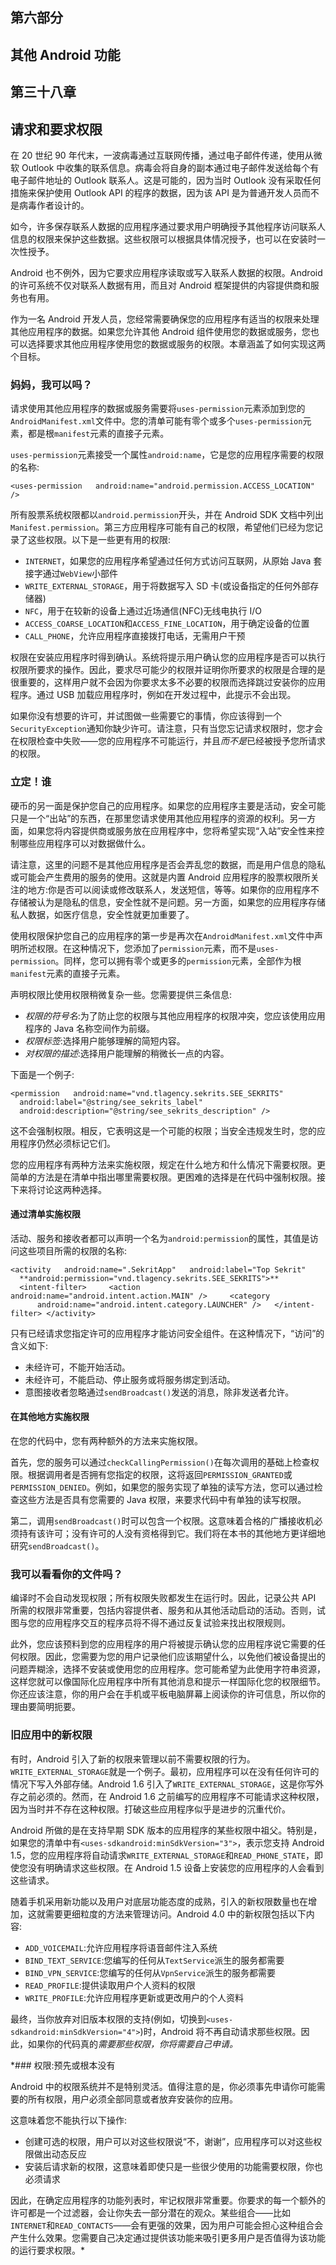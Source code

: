 ## 第六部分

## 其他 Android 功能

## 第三十八章

## 请求和要求权限

在 20 世纪 90 年代末，一波病毒通过互联网传播，通过电子邮件传递，使用从微软 Outlook 中收集的联系信息。病毒会将自身的副本通过电子邮件发送给每个有电子邮件地址的 Outlook 联系人。这是可能的，因为当时 Outlook 没有采取任何措施来保护使用 Outlook API 的程序的数据，因为该 API 是为普通开发人员而不是病毒作者设计的。

如今，许多保存联系人数据的应用程序通过要求用户明确授予其他程序访问联系人信息的权限来保护这些数据。这些权限可以根据具体情况授予，也可以在安装时一次性授予。

Android 也不例外，因为它要求应用程序读取或写入联系人数据的权限。Android 的许可系统不仅对联系人数据有用，而且对 Android 框架提供的内容提供商和服务也有用。

作为一名 Android 开发人员，您经常需要确保您的应用程序有适当的权限来处理其他应用程序的数据。如果您允许其他 Android 组件使用您的数据或服务，您也可以选择要求其他应用程序使用您的数据或服务的权限。本章涵盖了如何实现这两个目标。

### 妈妈，我可以吗？

请求使用其他应用程序的数据或服务需要将`uses-permission`元素添加到您的`AndroidManifest.xml`文件中。您的清单可能有零个或多个`uses-permission`元素，都是根`manifest`元素的直接子元素。

`uses-permission`元素接受一个属性`android:name`，它是您的应用程序需要的权限的名称:

`<uses-permission
  android:name="android.permission.ACCESS_LOCATION" />`

所有股票系统权限都以`android.permission`开头，并在 Android SDK 文档中列出`Manifest.permission`。第三方应用程序可能有自己的权限，希望他们已经为您记录了这些权限。以下是一些更有用的权限:

*   `INTERNET`，如果您的应用程序希望通过任何方式访问互联网，从原始 Java 套接字通过`WebView`小部件
*   `WRITE_EXTERNAL_STORAGE`，用于将数据写入 SD 卡(或设备指定的任何外部存储器)
*   `NFC`，用于在较新的设备上通过近场通信(NFC)无线电执行 I/O
*   `ACCESS_COARSE_LOCATION`和`ACCESS_FINE_LOCATION`，用于确定设备的位置
*   `CALL_PHONE`，允许应用程序直接拨打电话，无需用户干预

权限在安装应用程序时得到确认。系统将提示用户确认您的应用程序是否可以执行权限所要求的操作。因此，要求尽可能少的权限并证明你所要求的权限是合理的是很重要的，这样用户就不会因为你要求太多不必要的权限而选择跳过安装你的应用程序。通过 USB 加载应用程序时，例如在开发过程中，此提示不会出现。

如果你没有想要的许可，并试图做一些需要它的事情，你应该得到一个`SecurityException`通知你缺少许可。请注意，只有当您忘记请求权限时，您才会在权限检查中失败——您的应用程序不可能运行，并且*而不是*已经被授予您所请求的权限。

### 立定！谁

硬币的另一面是保护您自己的应用程序。如果您的应用程序主要是活动，安全可能只是一个“出站”的东西，在那里您请求使用其他应用程序的资源的权利。另一方面，如果您将内容提供商或服务放在应用程序中，您将希望实现“入站”安全性来控制哪些应用程序可以对数据做什么。

请注意，这里的问题不是其他应用程序是否会弄乱您的数据，而是用户信息的隐私或可能会产生费用的服务的使用。这就是内置 Android 应用程序的股票权限所关注的地方:你是否可以阅读或修改联系人，发送短信，等等。如果你的应用程序不存储被认为是隐私的信息，安全性就不是问题。另一方面，如果您的应用程序存储私人数据，如医疗信息，安全性就更加重要了。

使用权限保护您自己的应用程序的第一步是再次在`AndroidManifest.xml`文件中声明所述权限。在这种情况下，您添加了`permission`元素，而不是`uses-permission`。同样，您可以拥有零个或更多的`permission`元素，全部作为根`manifest`元素的直接子元素。

声明权限比使用权限稍微复杂一些。您需要提供三条信息:

*   *权限的符号名*:为了防止您的权限与其他应用程序的权限冲突，您应该使用应用程序的 Java 名称空间作为前缀。
*   *权限标签*:选择用户能够理解的简短内容。
*   *对权限的描述*:选择用户能理解的稍微长一点的内容。

下面是一个例子:

`<permission
  android:name="vnd.tlagency.sekrits.SEE_SEKRITS"
  android:label="@string/see_sekrits_label"
  android:description="@string/see_sekrits_description" />`

这不会强制权限。相反，它表明这是一个可能的权限；当安全违规发生时，您的应用程序仍然必须标记它们。

您的应用程序有两种方法来实施权限，规定在什么地方和什么情况下需要权限。更简单的方法是在清单中指出哪里需要权限。更困难的选择是在代码中强制权限。接下来将讨论这两种选择。

#### 通过清单实施权限

活动、服务和接收者都可以声明一个名为`android:permission`的属性，其值是访问这些项目所需的权限的名称:

`<activity
  android:name=".SekritApp"
  android:label="Top Sekrit"
  **android:permission="vnd.tlagency.sekrits.SEE_SEKRITS">**
  <intent-filter>
    <action android:name="android.intent.action.MAIN" />
    <category
      android:name="android.intent.category.LAUNCHER" />
  </intent-filter>
</activity>`

只有已经请求您指定许可的应用程序才能访问安全组件。在这种情况下，“访问”的含义如下:

*   未经许可，不能开始活动。
*   未经许可，不能启动、停止服务或将服务绑定到活动。
*   意图接收者忽略通过`sendBroadcast()`发送的消息，除非发送者允许。

#### 在其他地方实施权限

在您的代码中，您有两种额外的方法来实施权限。

首先，您的服务可以通过`checkCallingPermission()`在每次调用的基础上检查权限。根据调用者是否拥有您指定的权限，这将返回`PERMISSION_GRANTED`或`PERMISSION_DENIED`。例如，如果您的服务实现了单独的读写方法，您可以通过检查这些方法是否具有您需要的 Java 权限，来要求代码中有单独的读写权限。

第二，调用`sendBroadcast()`时可以包含一个权限。这意味着合格的广播接收机必须持有该许可；没有许可的人没有资格得到它。我们将在本书的其他地方更详细地研究`sendBroadcast()`。

### 我可以看看你的文件吗？

编译时不会自动发现权限；所有权限失败都发生在运行时。因此，记录公共 API 所需的权限非常重要，包括内容提供者、服务和从其他活动启动的活动。否则，试图与您的应用程序交互的程序员将不得不通过反复试验来找出权限规则。

此外，您应该预料到您的应用程序的用户将被提示确认您的应用程序说它需要的任何权限。因此，您需要为您的用户记录他们应该期望什么，以免他们被设备提出的问题弄糊涂，选择不安装或使用您的应用程序。您可能希望为此使用字符串资源，这样您就可以像国际化应用程序中所有其他消息和提示一样国际化您的权限细节。你还应该注意，你的用户会在手机或平板电脑屏幕上阅读你的许可信息，所以你的理由要简明扼要。

### 旧应用中的新权限

有时，Android 引入了新的权限来管理以前不需要权限的行为。`WRITE_EXTERNAL_STORAGE`就是一个例子。最初，应用程序可以在没有任何许可的情况下写入外部存储。Android 1.6 引入了`WRITE_EXTERNAL_STORAGE`，这是你写外存之前必须的。然而，在 Android 1.6 之前编写的应用程序不可能请求这种权限，因为当时并不存在这种权限。打破这些应用程序似乎是进步的沉重代价。

Android 所做的是在支持早期 SDK 版本的应用程序的某些权限中祖父。特别是，如果您的清单中有`<uses-sdkandroid:minSdkVersion="3">`，表示您支持 Android 1.5，您的应用程序将自动请求`WRITE_EXTERNAL_STORAGE`和`READ_PHONE_STATE`，即使您没有明确请求这些权限。在 Android 1.5 设备上安装您的应用程序的人会看到这些请求。

随着手机采用新功能以及用户对底层功能态度的成熟，引入的新权限数量也在增加，这就需要更细粒度的方法来管理访问。Android 4.0 中的新权限包括以下内容:

*   `ADD_VOICEMAIL`:允许应用程序将语音邮件注入系统
*   `BIND_TEXT_SERVICE`:您编写的任何从`TextService`派生的服务都需要
*   `BIND_VPN_SERVICE`:您编写的任何从`VpnService`派生的服务都需要
*   `READ_PROFILE`:提供读取用户个人资料的权限
*   `WRITE_PROFILE`:允许应用程序更新或更改用户的个人资料

最终，当你放弃对旧版本权限的支持(例如，切换到`<uses-sdkandroid:minSdkVersion="4">`)时，Android 将不再自动请求那些权限。因此，如果你的代码真的*需要那些权限，你将需要自己申请。*

 *### 权限:预先或根本没有

Android 中的权限系统并不是特别灵活。值得注意的是，你必须事先申请你可能需要的所有权限，用户必须全部同意或者放弃安装你的应用。

这意味着您不能执行以下操作:

*   创建可选的权限，用户可以对这些权限说“不，谢谢”，应用程序可以对这些权限做出动态反应
*   安装后请求新的权限，这意味着即使只是一些很少使用的功能需要权限，你也必须请求

因此，在确定应用程序的功能列表时，牢记权限非常重要。你要求的每一个额外的许可都是一个过滤器，会让你失去一部分潜在的观众。某些组合——比如`INTERNET`和`READ_CONTACTS`——会有更强的效果，因为用户可能会担心这种组合会产生什么效果。您需要自己决定通过提供该功能来吸引更多用户是否值得为该功能的运行要求权限。*